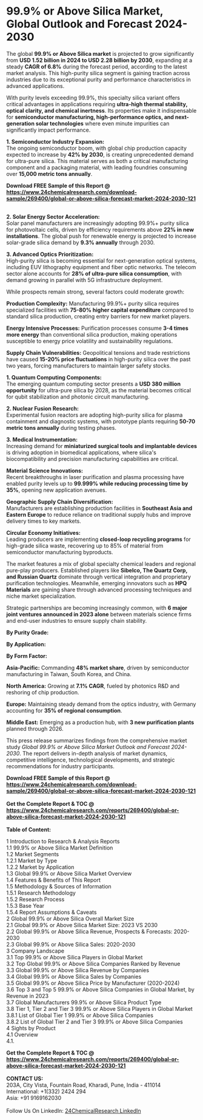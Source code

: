 <h1>99.9% or Above Silica Market, Global Outlook and Forecast 2024-2030</h1><p>The global <strong>99.9% or Above Silica market</strong> is projected to grow significantly from <strong>USD 1.52 billion in 2024 to USD 2.28 billion by 2030</strong>, expanding at a steady <strong>CAGR of 6.8%</strong> during the forecast period, according to the latest market analysis. This high-purity silica segment is gaining traction across industries due to its exceptional purity and performance characteristics in advanced applications.</p><p>With purity levels exceeding 99.9%, this specialty silica variant offers critical advantages in applications requiring <strong>ultra-high thermal stability, optical clarity, and chemical inertness</strong>. Its properties make it indispensable for <strong>semiconductor manufacturing, high-performance optics, and next-generation solar technologies</strong> where even minute impurities can significantly impact performance.</p><p><strong>1. Semiconductor Industry Expansion:</strong><br>
The ongoing semiconductor boom, with global chip production capacity expected to increase by <strong>42% by 2030</strong>, is creating unprecedented demand for ultra-pure silica. This material serves as both a critical manufacturing component and a packaging material, with leading foundries consuming over <strong>15,000 metric tons annually</strong>.</p><div><b>Download FREE Sample of this Report @ 
            <a href="https://www.24chemicalresearch.com/download-sample/269400/global-or-above-silica-forecast-market-2024-2030-121">
            https://www.24chemicalresearch.com/download-sample/269400/global-or-above-silica-forecast-market-2024-2030-121</a></b></div><br><p><strong>2. Solar Energy Sector Acceleration:</strong><br>
Solar panel manufacturers are increasingly adopting 99.9%+ purity silica for photovoltaic cells, driven by efficiency requirements above <strong>22% in new installations</strong>. The global push for renewable energy is projected to increase solar-grade silica demand by <strong>9.3% annually</strong> through 2030.</p><p><strong>3. Advanced Optics Prioritization:</strong><br>
High-purity silica is becoming essential for next-generation optical systems, including EUV lithography equipment and fiber optic networks. The telecom sector alone accounts for <strong>28% of ultra-pure silica consumption</strong>, with demand growing in parallel with 5G infrastructure deployment.</p><p>While prospects remain strong, several factors could moderate growth:</p><p><strong>Production Complexity:</strong> Manufacturing 99.9%+ purity silica requires specialized facilities with <strong>75-80% higher capital expenditure</strong> compared to standard silica production, creating entry barriers for new market players.</p><p><strong>Energy Intensive Processes:</strong> Purification processes consume <strong>3-4 times more energy</strong> than conventional silica production, making operations susceptible to energy price volatility and sustainability regulations.</p><p><strong>Supply Chain Vulnerabilities:</strong> Geopolitical tensions and trade restrictions have caused <strong>15-20% price fluctuations</strong> in high-purity silica over the past two years, forcing manufacturers to maintain larger safety stocks.</p><p><strong>1. Quantum Computing Components:</strong><br>
The emerging quantum computing sector presents a <strong>USD 380 million opportunity</strong> for ultra-pure silica by 2028, as the material becomes critical for qubit stabilization and photonic circuit manufacturing.</p><p><strong>2. Nuclear Fusion Research:</strong><br>
Experimental fusion reactors are adopting high-purity silica for plasma containment and diagnostic systems, with prototype plants requiring <strong>50-70 metric tons annually</strong> during testing phases.</p><p><strong>3. Medical Instrumentation:</strong><br>
Increasing demand for <strong>miniaturized surgical tools and implantable devices</strong> is driving adoption in biomedical applications, where silica's biocompatibility and precision manufacturing capabilities are critical.</p><p><strong>Material Science Innovations:</strong><br>
	Recent breakthroughs in laser purification and plasma processing have enabled purity levels up to <strong>99.999% while reducing processing time by 35%</strong>, opening new application avenues.</p><p><strong>Geographic Supply Chain Diversification:</strong><br>
	Manufacturers are establishing production facilities in <strong>Southeast Asia and Eastern Europe</strong> to reduce reliance on traditional supply hubs and improve delivery times to key markets.</p><p><strong>Circular Economy Initiatives:</strong><br>
	Leading producers are implementing <strong>closed-loop recycling programs</strong> for high-grade silica waste, recovering up to 85% of material from semiconductor manufacturing byproducts.</p><p>The market features a mix of global specialty chemical leaders and regional pure-play producers. Established players like <strong>Sibelco, The Quartz Corp, and Russian Quartz</strong> dominate through vertical integration and proprietary purification technologies. Meanwhile, emerging innovators such as <strong>HPQ Materials</strong> are gaining share through advanced processing techniques and niche market specialization.</p><p>Strategic partnerships are becoming increasingly common, with <strong>6 major joint ventures announced in 2023 alone</strong> between materials science firms and end-user industries to ensure supply chain stability.</p><p><strong>By Purity Grade:</strong></p><p><strong>By Application:</strong></p><p><strong>By Form Factor:</strong></p><p><strong>Asia-Pacific:</strong> Commanding <strong>48% market share</strong>, driven by semiconductor manufacturing in Taiwan, South Korea, and China.</p><p><strong>North America:</strong> Growing at <strong>7.1% CAGR</strong>, fueled by photonics R&amp;D and reshoring of chip production.</p><p><strong>Europe:</strong> Maintaining steady demand from the optics industry, with Germany accounting for <strong>35% of regional consumption</strong>.</p><p><strong>Middle East:</strong> Emerging as a production hub, with <strong>3 new purification plants</strong> planned through 2026.</p><p>This press release summarizes findings from the comprehensive market study <em>Global 99.9% or Above Silica Market Outlook and Forecast 2024-2030</em>. The report delivers in-depth analysis of market dynamics, competitive intelligence, technological developments, and strategic recommendations for industry participants.</p><div><b>Download FREE Sample of this Report @ 
            <a href="https://www.24chemicalresearch.com/download-sample/269400/global-or-above-silica-forecast-market-2024-2030-121">
            https://www.24chemicalresearch.com/download-sample/269400/global-or-above-silica-forecast-market-2024-2030-121</a></b></div><br><div><b>Get the Complete Report & TOC @ 
            <a href="https://www.24chemicalresearch.com/reports/269400/global-or-above-silica-forecast-market-2024-2030-121">
            https://www.24chemicalresearch.com/reports/269400/global-or-above-silica-forecast-market-2024-2030-121</a></b></div><br>
            <b>Table of Content:</b><p>1 Introduction to Research & Analysis Reports<br />
    1.1 99.9% or Above Silica Market Definition<br />
    1.2 Market Segments<br />
        1.2.1 Market by Type<br />
        1.2.2 Market by Application<br />
    1.3 Global 99.9% or Above Silica Market Overview<br />
    1.4 Features & Benefits of This Report<br />
    1.5 Methodology & Sources of Information<br />
        1.5.1 Research Methodology<br />
        1.5.2 Research Process<br />
        1.5.3 Base Year<br />
        1.5.4 Report Assumptions & Caveats<br />
2 Global 99.9% or Above Silica Overall Market Size<br />
    2.1 Global 99.9% or Above Silica Market Size: 2023 VS 2030<br />
    2.2 Global 99.9% or Above Silica Revenue, Prospects & Forecasts: 2020-2030<br />
    2.3 Global 99.9% or Above Silica Sales: 2020-2030<br />
3 Company Landscape<br />
    3.1 Top 99.9% or Above Silica Players in Global Market<br />
    3.2 Top Global 99.9% or Above Silica Companies Ranked by Revenue<br />
    3.3 Global 99.9% or Above Silica Revenue by Companies<br />
    3.4 Global 99.9% or Above Silica Sales by Companies<br />
    3.5 Global 99.9% or Above Silica Price by Manufacturer (2020-2024)<br />
    3.6 Top 3 and Top 5 99.9% or Above Silica Companies in Global Market, by Revenue in 2023<br />
    3.7 Global Manufacturers 99.9% or Above Silica Product Type<br />
    3.8 Tier 1, Tier 2 and Tier 3 99.9% or Above Silica Players in Global Market<br />
        3.8.1 List of Global Tier 1 99.9% or Above Silica Companies<br />
        3.8.2 List of Global Tier 2 and Tier 3 99.9% or Above Silica Companies<br />
4 Sights by Product<br />
    4.1 Overview<br />
        4.1.</p><div><b>Get the Complete Report & TOC @ 
            <a href="https://www.24chemicalresearch.com/reports/269400/global-or-above-silica-forecast-market-2024-2030-121">
            https://www.24chemicalresearch.com/reports/269400/global-or-above-silica-forecast-market-2024-2030-121</a></b></div><br><b>CONTACT US:</b><br>
            203A, City Vista, Fountain Road, Kharadi, Pune, India - 411014<br>
            International: +1(332) 2424 294<br>
            Asia: +91 9169162030 <br><br>
            Follow Us On LinkedIn: <a href="https://www.linkedin.com/company/24chemicalresearch/">24ChemicalResearch LinkedIn</a>